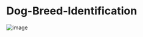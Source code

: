 # Dog-Breed-Identification
![image](https://github.com/dongdong138/Dog-Breed-Identification/assets/87899914/47bfbf6c-0c59-4b9c-b71d-18e1b0a1ef04)
